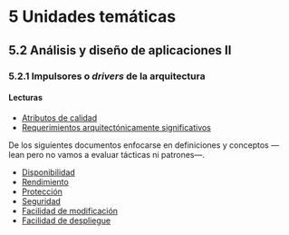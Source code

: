 # 5 Unidades temáticas

## 5.2 Análisis y diseño de aplicaciones II

### 5.2.1 Impulsores o *drivers* de la arquitectura

#### Lecturas

* [Atributos de calidad](/4_Conceptos/4_Atributos_de_calidad.md)
* [Requerimientos arquitectónicamente
  significativos](/4_Conceptos/4_Requerimiento_arquitectonicamente_significativo.md)

De los siguientes documentos enfocarse en definiciones y conceptos —lean pero no
vamos a evaluar tácticas ni patrones—.

* [Disponibilidad](/4_Conceptos/4_Disponibilidad.md)
* [Rendimiento](/4_Conceptos/4_Rendimiento.md)
* [Protección](/4_Conceptos/4_Proteccion.md)
* [Seguridad](/4_Conceptos/4_Seguridad.md)
* [Facilidad de modificación](/4_Conceptos/4_Facilidad_de_modificacion.md)
* [Facilidad de despliegue](/4_Conceptos/4_Facilidad_de_despliegue.md)
